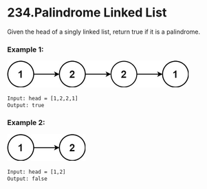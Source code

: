 # 234.Palindrome Linked List
Given the head of a singly linked list, return true if it is a palindrome.

### Example 1:
![pal1linked](../pal1linked-list.jpg)
``` 
Input: head = [1,2,2,1]
Output: true
```
### Example 2:
![pal2linked](../pal2linked-list.jpg)
``` 
Input: head = [1,2]
Output: false
```
 